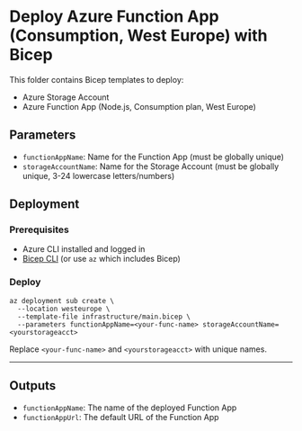 # Deploy Azure Function App (Consumption, West Europe) with Bicep

This folder contains Bicep templates to deploy:
- Azure Storage Account
- Azure Function App (Node.js, Consumption plan, West Europe)

## Parameters
- `functionAppName`: Name for the Function App (must be globally unique)
- `storageAccountName`: Name for the Storage Account (must be globally unique, 3-24 lowercase letters/numbers)

## Deployment

### Prerequisites
- Azure CLI installed and logged in
- [Bicep CLI](https://learn.microsoft.com/en-us/azure/azure-resource-manager/bicep/install) (or use `az` which includes Bicep)

### Deploy

```
az deployment sub create \
  --location westeurope \
  --template-file infrastructure/main.bicep \
  --parameters functionAppName=<your-func-name> storageAccountName=<yourstorageacct>
```

Replace `<your-func-name>` and `<yourstorageacct>` with unique names.

---

## Outputs
- `functionAppName`: The name of the deployed Function App
- `functionAppUrl`: The default URL of the Function App
